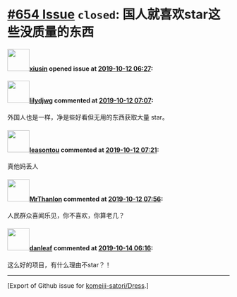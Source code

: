 # [\#654 Issue](https://github.com/komeiji-satori/Dress/issues/654) `closed`: 国人就喜欢star这些没质量的东西

#### <img src="https://avatars.githubusercontent.com/u/36065131?u=8dca0f2e39689ceeaffc0d1074ac97138dc5c6b8&v=4" width="50">[xiusin](https://github.com/xiusin) opened issue at [2019-10-12 06:27](https://github.com/komeiji-satori/Dress/issues/654):



#### <img src="https://avatars.githubusercontent.com/u/440661?v=4" width="50">[lilydjwg](https://github.com/lilydjwg) commented at [2019-10-12 07:07](https://github.com/komeiji-satori/Dress/issues/654#issuecomment-541294555):

外国人也是一样，净是些好看但无用的东西获取大量 star。

#### <img src="https://avatars.githubusercontent.com/u/5138576?v=4" width="50">[leasontou](https://github.com/leasontou) commented at [2019-10-12 07:21](https://github.com/komeiji-satori/Dress/issues/654#issuecomment-541295585):

真他妈丢人

#### <img src="https://avatars.githubusercontent.com/u/22488270?u=d076ff627a8b3cdbbbe7ca3bfc8c93b631145184&v=4" width="50">[MrThanlon](https://github.com/MrThanlon) commented at [2019-10-12 07:56](https://github.com/komeiji-satori/Dress/issues/654#issuecomment-541298370):

人民群众喜闻乐见，你不喜欢，你算老几？

#### <img src="https://avatars.githubusercontent.com/u/10368411?u=4e418f11b294dffe76c2ee61fcb73af6171e15af&v=4" width="50">[danleaf](https://github.com/danleaf) commented at [2019-10-14 06:16](https://github.com/komeiji-satori/Dress/issues/654#issuecomment-541515719):

这么好的项目，有什么理由不star？！


-------------------------------------------------------------------------------



[Export of Github issue for [komeiji-satori/Dress](https://github.com/komeiji-satori/Dress).]
